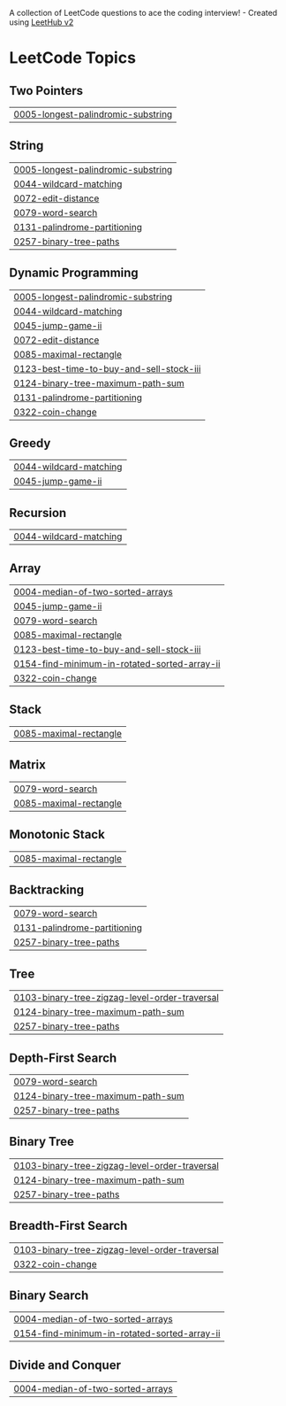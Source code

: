 A collection of LeetCode questions to ace the coding interview! - Created using [LeetHub v2](https://github.com/arunbhardwaj/LeetHub-2.0)
<!---LeetCode Topics Start-->
# LeetCode Topics
## Two Pointers
|  |
| ------- |
| [0005-longest-palindromic-substring](https://github.com/Suyash-VikramSingh/Leetcode/tree/master/0005-longest-palindromic-substring) |
## String
|  |
| ------- |
| [0005-longest-palindromic-substring](https://github.com/Suyash-VikramSingh/Leetcode/tree/master/0005-longest-palindromic-substring) |
| [0044-wildcard-matching](https://github.com/Suyash-VikramSingh/Leetcode/tree/master/0044-wildcard-matching) |
| [0072-edit-distance](https://github.com/Suyash-VikramSingh/Leetcode/tree/master/0072-edit-distance) |
| [0079-word-search](https://github.com/Suyash-VikramSingh/Leetcode/tree/master/0079-word-search) |
| [0131-palindrome-partitioning](https://github.com/Suyash-VikramSingh/Leetcode/tree/master/0131-palindrome-partitioning) |
| [0257-binary-tree-paths](https://github.com/Suyash-VikramSingh/Leetcode/tree/master/0257-binary-tree-paths) |
## Dynamic Programming
|  |
| ------- |
| [0005-longest-palindromic-substring](https://github.com/Suyash-VikramSingh/Leetcode/tree/master/0005-longest-palindromic-substring) |
| [0044-wildcard-matching](https://github.com/Suyash-VikramSingh/Leetcode/tree/master/0044-wildcard-matching) |
| [0045-jump-game-ii](https://github.com/Suyash-VikramSingh/Leetcode/tree/master/0045-jump-game-ii) |
| [0072-edit-distance](https://github.com/Suyash-VikramSingh/Leetcode/tree/master/0072-edit-distance) |
| [0085-maximal-rectangle](https://github.com/Suyash-VikramSingh/Leetcode/tree/master/0085-maximal-rectangle) |
| [0123-best-time-to-buy-and-sell-stock-iii](https://github.com/Suyash-VikramSingh/Leetcode/tree/master/0123-best-time-to-buy-and-sell-stock-iii) |
| [0124-binary-tree-maximum-path-sum](https://github.com/Suyash-VikramSingh/Leetcode/tree/master/0124-binary-tree-maximum-path-sum) |
| [0131-palindrome-partitioning](https://github.com/Suyash-VikramSingh/Leetcode/tree/master/0131-palindrome-partitioning) |
| [0322-coin-change](https://github.com/Suyash-VikramSingh/Leetcode/tree/master/0322-coin-change) |
## Greedy
|  |
| ------- |
| [0044-wildcard-matching](https://github.com/Suyash-VikramSingh/Leetcode/tree/master/0044-wildcard-matching) |
| [0045-jump-game-ii](https://github.com/Suyash-VikramSingh/Leetcode/tree/master/0045-jump-game-ii) |
## Recursion
|  |
| ------- |
| [0044-wildcard-matching](https://github.com/Suyash-VikramSingh/Leetcode/tree/master/0044-wildcard-matching) |
## Array
|  |
| ------- |
| [0004-median-of-two-sorted-arrays](https://github.com/Suyash-VikramSingh/Leetcode/tree/master/0004-median-of-two-sorted-arrays) |
| [0045-jump-game-ii](https://github.com/Suyash-VikramSingh/Leetcode/tree/master/0045-jump-game-ii) |
| [0079-word-search](https://github.com/Suyash-VikramSingh/Leetcode/tree/master/0079-word-search) |
| [0085-maximal-rectangle](https://github.com/Suyash-VikramSingh/Leetcode/tree/master/0085-maximal-rectangle) |
| [0123-best-time-to-buy-and-sell-stock-iii](https://github.com/Suyash-VikramSingh/Leetcode/tree/master/0123-best-time-to-buy-and-sell-stock-iii) |
| [0154-find-minimum-in-rotated-sorted-array-ii](https://github.com/Suyash-VikramSingh/Leetcode/tree/master/0154-find-minimum-in-rotated-sorted-array-ii) |
| [0322-coin-change](https://github.com/Suyash-VikramSingh/Leetcode/tree/master/0322-coin-change) |
## Stack
|  |
| ------- |
| [0085-maximal-rectangle](https://github.com/Suyash-VikramSingh/Leetcode/tree/master/0085-maximal-rectangle) |
## Matrix
|  |
| ------- |
| [0079-word-search](https://github.com/Suyash-VikramSingh/Leetcode/tree/master/0079-word-search) |
| [0085-maximal-rectangle](https://github.com/Suyash-VikramSingh/Leetcode/tree/master/0085-maximal-rectangle) |
## Monotonic Stack
|  |
| ------- |
| [0085-maximal-rectangle](https://github.com/Suyash-VikramSingh/Leetcode/tree/master/0085-maximal-rectangle) |
## Backtracking
|  |
| ------- |
| [0079-word-search](https://github.com/Suyash-VikramSingh/Leetcode/tree/master/0079-word-search) |
| [0131-palindrome-partitioning](https://github.com/Suyash-VikramSingh/Leetcode/tree/master/0131-palindrome-partitioning) |
| [0257-binary-tree-paths](https://github.com/Suyash-VikramSingh/Leetcode/tree/master/0257-binary-tree-paths) |
## Tree
|  |
| ------- |
| [0103-binary-tree-zigzag-level-order-traversal](https://github.com/Suyash-VikramSingh/Leetcode/tree/master/0103-binary-tree-zigzag-level-order-traversal) |
| [0124-binary-tree-maximum-path-sum](https://github.com/Suyash-VikramSingh/Leetcode/tree/master/0124-binary-tree-maximum-path-sum) |
| [0257-binary-tree-paths](https://github.com/Suyash-VikramSingh/Leetcode/tree/master/0257-binary-tree-paths) |
## Depth-First Search
|  |
| ------- |
| [0079-word-search](https://github.com/Suyash-VikramSingh/Leetcode/tree/master/0079-word-search) |
| [0124-binary-tree-maximum-path-sum](https://github.com/Suyash-VikramSingh/Leetcode/tree/master/0124-binary-tree-maximum-path-sum) |
| [0257-binary-tree-paths](https://github.com/Suyash-VikramSingh/Leetcode/tree/master/0257-binary-tree-paths) |
## Binary Tree
|  |
| ------- |
| [0103-binary-tree-zigzag-level-order-traversal](https://github.com/Suyash-VikramSingh/Leetcode/tree/master/0103-binary-tree-zigzag-level-order-traversal) |
| [0124-binary-tree-maximum-path-sum](https://github.com/Suyash-VikramSingh/Leetcode/tree/master/0124-binary-tree-maximum-path-sum) |
| [0257-binary-tree-paths](https://github.com/Suyash-VikramSingh/Leetcode/tree/master/0257-binary-tree-paths) |
## Breadth-First Search
|  |
| ------- |
| [0103-binary-tree-zigzag-level-order-traversal](https://github.com/Suyash-VikramSingh/Leetcode/tree/master/0103-binary-tree-zigzag-level-order-traversal) |
| [0322-coin-change](https://github.com/Suyash-VikramSingh/Leetcode/tree/master/0322-coin-change) |
## Binary Search
|  |
| ------- |
| [0004-median-of-two-sorted-arrays](https://github.com/Suyash-VikramSingh/Leetcode/tree/master/0004-median-of-two-sorted-arrays) |
| [0154-find-minimum-in-rotated-sorted-array-ii](https://github.com/Suyash-VikramSingh/Leetcode/tree/master/0154-find-minimum-in-rotated-sorted-array-ii) |
## Divide and Conquer
|  |
| ------- |
| [0004-median-of-two-sorted-arrays](https://github.com/Suyash-VikramSingh/Leetcode/tree/master/0004-median-of-two-sorted-arrays) |
<!---LeetCode Topics End-->